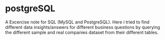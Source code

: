 # postgreSQL
A Excercise note for SQL (MySQL and PostgreSQL). Here i tried to find different data insights/answers for different business questions by querying the different sample and real companies dataset from their different tables.
